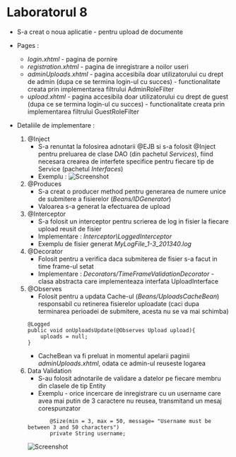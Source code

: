 # Laboratorul 8


- S-a creat o noua aplicatie - pentru upload de documente

- Pages : 
    - *login.xhtml* - pagina de pornire
    - *registration.xhtml* - pagina de inregistrare a noilor useri
	- *adminUploads.xhtml* - pagina accesibila doar utilizatorului cu drept de admin (dupa ce se termina login-ul cu succes) - functionalitate creata prin implementarea filtrului AdminRoleFilter 
	- *upload.xhtml* - pagina accesibila doar utilizatorului cu drept de guest (dupa ce se termina login-ul cu succes) - functionalitate creata prin implementarea filtrului GuestRoleFilter

- Detaliile de implementare :
	1. @Inject
	    - S-a renuntat la folosirea adnotarii @EJB si s-a folosit @Inject pentru preluarea de clase DAO (din pachetul *Services*), fiind necesara crearea de interfete specifice pentru fiecare tip de Service (pachetul *Interfaces*)
	    - Exemplu : 
	    ![Screenshot](/ex1.png)
	2.  @Produces
	    - S-a creat o producer method pentru generarea de numere unice de submitere a fisierelor (*Beans/IDGenerator*)
	    - Valoarea s-a generat la efectuarea de upload
	3. @Interceptor
	    - S-a folosit un interceptor pentru scrierea de log in fisier la fiecare upload reusit de fisier
	    - Implementare : *Interceptor\LoggedInterceptor*
	    - Exemplu de fisier generat *MyLogFile_1-3_201340.log*
	4. @Decorator
	    - Folosit pentru a verifica daca submiterea de fisier s-a facut in time frame-ul setat
	    - Implementare : *Decorators/TimeFrameValidationDecorator* - clasa abstracta care implementeaza interfata UploadInterface
	5. @Observes
	    - Folosit pentru a updata Cache-ul (*Beans/UploadsCacheBean*) responsabil cu retinerea fisierelor uploadate (caci dupa terminarea perioadei de submitere, acesta nu se va mai schimba)
	    ```
	    @Logged
        public void onUploadsUpdate(@Observes Upload upload){
            uploads = null;
        }
	    ```
        - CacheBean va fi preluat in momentul apelarii paginii *adminUploads.xhtml*, odata ce admin-ul reuseste logarea
    6. Data Validation
        - S-au folosit adnotarile de validare a datelor pe fiecare membru din clasele de tip Entity
        - Exemplu - orice incercare de inregistrare cu un username care avea mai putin de 3 caractere nu reusea, transmitand un mesaj corespunzator
        ```    @NotNull(message = "Username cannot be null")
               @Size(min = 3, max = 50, message= "Username must be between 3 and 50 characters")
               private String username;
        ```
       ![Screenshot](/ex2.png)
       